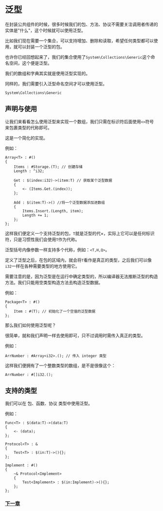 # 泛型
在封装公共组件的时候，很多时候我们的包、方法、协议不需要关注调用者传递的实体是"什么"，这个时候就可以使用泛型。  

比如我们现在需要一个集合，可以支持增加、删除和读取，希望任何类型都可以使用，就可以封装一个泛型的包。  

也许你已经回想起来了，我们的集合使用了`System\Collections\Generic`这个命名空间，这个便是泛型。  

我们的数组和字典其实就是使用泛型实现的。

同样的，我们需要引入泛型命名空间才可以使用泛型。
```
System\Collections\Generic
```
## 声明与使用
让我们来看看怎么使用泛型来实现一个数组，我们只需在标识符后面使用`<>`符号来包裹类型的代称即可。

这是一个简化的实现。

例如：
```
Array<T> : #()
{
    Items : #Storage.(T); // 创建存储
    Length : ^i32;

    Get : $(index:i32)->(item:T) // 获取某个泛型数据
    {
        <- (Items.Get.(index));
    };

    Add : $(item:T)->() //将一个泛型数据添加进数组
    {
        Items.Insert.(Length, item);
        Length += 1;
    };
};
```
这样我们便定义一个支持泛型的包，`T`就是泛型的代×，实际上它可以是任何标识符，只是习惯性我们会使用`T`作为代称。

泛型括号内像参数一样支持多个代称，例如：`<T,H,Q>`。

定义了泛型之后，在包的区域内，就会将`T`看作是真正的类型，之后我们可以像`i32`一样在各种需要类型的地方使用它。

需要注意的是，因为泛型是在运行中确定类型的，所以编译器无法推断泛型的构造方法。我们只能用空类型构造方法去构造泛型数据。

例如：
```
Package<T> : #()
{
    Item : #(T); // 初始化了一个空值的泛型数据
};
```
那么我们如何使用泛型呢？

很简单，就和我们声明一样去使用即可，只不过调用时需传入真正的类型。

例如：
```
ArrNumber : #Array<i32>.(); // 传入 integer 类型
```
这样我们便拥有了一个整数类型的数组，是不是很像这个：
```
ArrNumber : #[]i32.();
```
## 支持的类型
我们可以在 包、函数、协议 类型中使用泛型。

例如：
```
Func<T> : $(data:T)->(data:T)
{
    <- (data);
};

Protocol<T> : &
{
    Test<T> : $(in:T)->(){};
};

Implement : #()
{
    ~& Protocol<Implement>
    {
        Test<Implement> : $(in:Implement)->(){};
    };
};
```
### [下一章](注解.md)